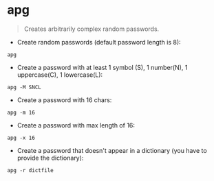 # apg

> Creates arbitrarily complex random passwords.

- Create random passwords (default password length is 8):

`apg`

- Create a password with at least 1 symbol (S), 1 number(N), 1 uppercase(C), 1 lowercase(L):

`apg -M SNCL`

- Create a password with 16 chars:

`apg -m 16`

- Create a password with max length of 16:

`apg -x 16`

- Create a password that doesn't appear in a dictionary (you have to provide the dictionary):

`apg -r dictfile`
